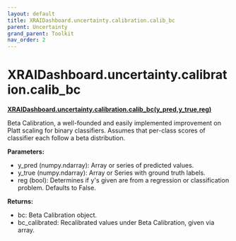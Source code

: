 ```yaml
---
layout: default
title: XRAIDashboard.uncertainty.calibration.calib_bc
parent: Uncertainty
grand_parent: Toolkit
nav_order: 2
---
```


# XRAIDashboard.uncertainty.calibration.calib_bc
**[XRAIDashboard.uncertainty.calibration.calib_bc(y_pred,y_true,reg)](https://github.com/gaberamolete/XRAIDashboard/blob/main/uncertainty/calibration.py)**


Beta Calibration, a well-founded and easily implemented improvement on Platt scaling for binary classifiers. Assumes that per-class scores of classifier each follow a beta distribution.


**Parameters:**
- y_pred (numpy.ndarray): Array or series of predicted values.
- y_true (numpy.ndarray): Array or Series with ground truth labels.
- reg (bool): Determines if y's given are from a regression or classification problem. Defaults to False.

**Returns:**
- bc: Beta Calibration object.
- bc_calibrated: Recalibrated values under Beta Calibration, given via array.
